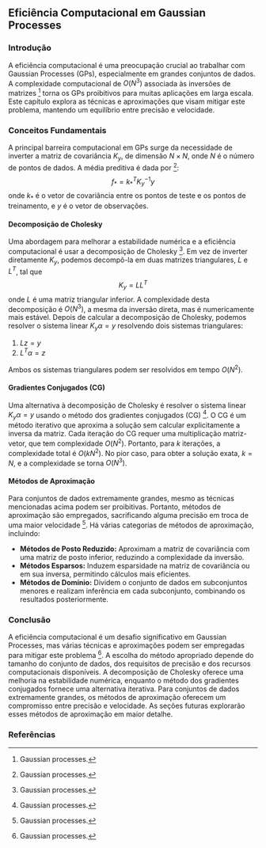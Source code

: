 ## Eficiência Computacional em Gaussian Processes

### Introdução
A eficiência computacional é uma preocupação crucial ao trabalhar com Gaussian Processes (GPs), especialmente em grandes conjuntos de dados. A complexidade computacional de $O(N^3)$ associada às inversões de matrizes [^1] torna os GPs proibitivos para muitas aplicações em larga escala. Este capítulo explora as técnicas e aproximações que visam mitigar este problema, mantendo um equilíbrio entre precisão e velocidade.

### Conceitos Fundamentais

A principal barreira computacional em GPs surge da necessidade de inverter a matriz de covariância $K_y$, de dimensão $N \times N$, onde $N$ é o número de pontos de dados. A média preditiva é dada por [^1]:
$$ f_* = k_*^T K_y^{-1} y $$
onde $k_*$ é o vetor de covariância entre os pontos de teste e os pontos de treinamento, e $y$ é o vetor de observações.

#### Decomposição de Cholesky
Uma abordagem para melhorar a estabilidade numérica e a eficiência computacional é usar a decomposição de Cholesky [^1]. Em vez de inverter diretamente $K_y$, podemos decompô-la em duas matrizes triangulares, $L$ e $L^T$, tal que
$$ K_y = LL^T $$
onde $L$ é uma matriz triangular inferior. A complexidade desta decomposição é $O(N^3)$, a mesma da inversão direta, mas é numericamente mais estável. Depois de calcular a decomposição de Cholesky, podemos resolver o sistema linear $K_y \alpha = y$ resolvendo dois sistemas triangulares:

1.  $Lz = y$
2.  $L^T \alpha = z$

Ambos os sistemas triangulares podem ser resolvidos em tempo $O(N^2)$.

#### Gradientes Conjugados (CG)
Uma alternativa à decomposição de Cholesky é resolver o sistema linear $K_y \alpha = y$ usando o método dos gradientes conjugados (CG) [^1]. O CG é um método iterativo que aproxima a solução sem calcular explicitamente a inversa da matriz. Cada iteração do CG requer uma multiplicação matriz-vetor, que tem complexidade $O(N^2)$. Portanto, para $k$ iterações, a complexidade total é $O(kN^2)$. No pior caso, para obter a solução exata, $k = N$, e a complexidade se torna $O(N^3)$.

#### Métodos de Aproximação
Para conjuntos de dados extremamente grandes, mesmo as técnicas mencionadas acima podem ser proibitivas. Portanto, métodos de aproximação são empregados, sacrificando alguma precisão em troca de uma maior velocidade [^1]. Há várias categorias de métodos de aproximação, incluindo:

*   **Métodos de Posto Reduzido:** Aproximam a matriz de covariância com uma matriz de posto inferior, reduzindo a complexidade da inversão.
*   **Métodos Esparsos:** Induzem esparsidade na matriz de covariância ou em sua inversa, permitindo cálculos mais eficientes.
*   **Métodos de Domínio:** Dividem o conjunto de dados em subconjuntos menores e realizam inferência em cada subconjunto, combinando os resultados posteriormente.

### Conclusão
A eficiência computacional é um desafio significativo em Gaussian Processes, mas várias técnicas e aproximações podem ser empregadas para mitigar este problema [^1]. A escolha do método apropriado depende do tamanho do conjunto de dados, dos requisitos de precisão e dos recursos computacionais disponíveis. A decomposição de Cholesky oferece uma melhoria na estabilidade numérica, enquanto o método dos gradientes conjugados fornece uma alternativa iterativa. Para conjuntos de dados extremamente grandes, os métodos de aproximação oferecem um compromisso entre precisão e velocidade. As seções futuras explorarão esses métodos de aproximação em maior detalhe.

### Referências
[^1]: Gaussian processes.
<!-- END -->